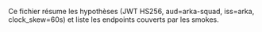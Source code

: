 Ce fichier résume les hypothèses (JWT HS256, aud=arka-squad, iss=arka, clock_skew=60s) et liste les endpoints couverts par les smokes.
